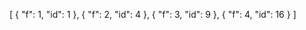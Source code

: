 [
  {
    "f": 1,
    "id": 1
  },
  {
    "f": 2,
    "id": 4
  },
  {
    "f": 3,
    "id": 9
  },
  {
    "f": 4,
    "id": 16
  }
]
